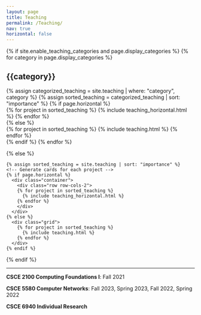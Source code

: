 ```yaml
---
layout: page
title: Teaching
permalink: /Teaching/
nav: true
horizontal: false
---
```

<div class="teaching">
  {% if site.enable_teaching_categories and page.display_categories %}
  <!-- Display categorized teaching -->
    {% for category in page.display_categories %}
      <h2 class="category">{{category}}</h2>
      {% assign categorized_teaching = site.teaching | where: "category", category %}
      {% assign sorted_teaching = categorized_teaching | sort: "importance" %}
      <!-- Generate cards for each project -->
      {% if page.horizontal %}
        <div class="container">
          <div class="row row-cols-2">
          {% for project in sorted_teaching %}
            {% include teaching_horizontal.html %}
          {% endfor %}
          </div>
        </div>
      {% else %}
        <div class="grid">
          {% for project in sorted_teaching %}
            {% include teaching.html %}
          {% endfor %}
        </div>
      {% endif %}
    {% endfor %}

  {% else %}
  <!-- Display teaching without categories -->
    {% assign sorted_teaching = site.teaching | sort: "importance" %}
    <!-- Generate cards for each project -->
    {% if page.horizontal %}
      <div class="container">
        <div class="row row-cols-2">
        {% for project in sorted_teaching %}
          {% include teaching_horizontal.html %}
        {% endfor %}
        </div>
      </div>
    {% else %}
      <div class="grid">
        {% for project in sorted_teaching %}
          {% include teaching.html %}
        {% endfor %}
      </div>
    {% endif %}

  {% endif %}

</div>


---

**CSCE 2100 Computing Foundations I**: Fall 2021 

**CSCE 5580 Computer Networks**: Fall 2023, Spring 2023, Fall 2022, Spring 2022

**CSCE 6940 Individual Research**



